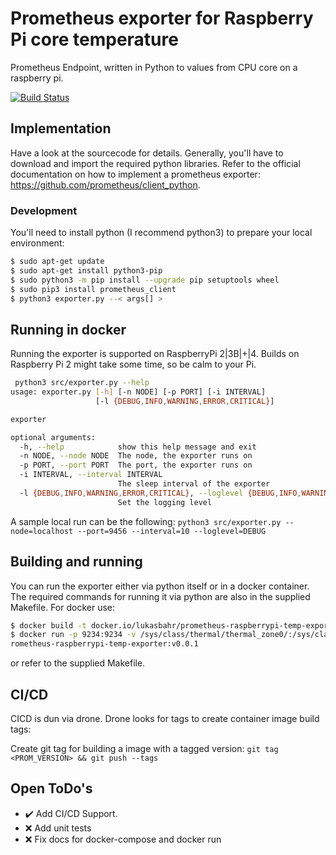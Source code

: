 # Prometheus exporter for Raspberry Pi core temperature

Prometheus Endpoint, written in Python to values from CPU core on a raspberry pi.

[![Build Status](https://ci.devopoly.de/api/badges/lukibahr/prometheus-raspberrypi-temp-exporter/status.svg)](https://ci.devopoly.de/lukibahr/prometheus-raspberrypi-temp-exporter)

## Implementation

Have a look at the sourcecode for details. Generally, you'll have to download and import the required python libraries.
Refer to the official documentation on how to implement a prometheus exporter: https://github.com/prometheus/client_python.

### Development

You'll need to install python (I recommend python3) to prepare your local environment: 

```bash
$ sudo apt-get update
$ sudo apt-get install python3-pip
$ sudo python3 -m pip install --upgrade pip setuptools wheel
$ sudo pip3 install prometheus_client
$ python3 exporter.py --< args[] >
```

## Running in docker

Running the exporter is supported on RaspberryPi 2|3B|+|4. Builds on Raspberry Pi 2 might take some time, so be calm to your Pi.

```bash
 python3 src/exporter.py --help
usage: exporter.py [-h] [-n NODE] [-p PORT] [-i INTERVAL]
                   [-l {DEBUG,INFO,WARNING,ERROR,CRITICAL}]

exporter

optional arguments:
  -h, --help            show this help message and exit
  -n NODE, --node NODE  The node, the exporter runs on
  -p PORT, --port PORT  The port, the exporter runs on
  -i INTERVAL, --interval INTERVAL
                        The sleep interval of the exporter
  -l {DEBUG,INFO,WARNING,ERROR,CRITICAL}, --loglevel {DEBUG,INFO,WARNING,ERROR,CRITICAL}
                        Set the logging level
```

A sample local run can be the following: `python3 src/exporter.py --node=localhost --port=9456 --interval=10 --loglevel=DEBUG`

## Building and running

You can run the exporter either via python itself or in a docker container. The required commands for running it via python are 
also in the supplied Makefile. For docker use:

```bash
$ docker build -t docker.io/lukasbahr/prometheus-raspberrypi-temp-exporter:<VERSION> -f Dockerfile .
$ docker run -p 9234:9234 -v /sys/class/thermal/thermal_zone0/:/sys/class/thermal/thermal_zone0/:ro docker.io/lukasbahr/p
rometheus-raspberrypi-temp-exporter:v0.0.1
```

or refer to the supplied Makefile.

## CI/CD

CICD is dun via drone. Drone looks for tags to create container image build tags:

Create git tag for building a image with a tagged version: `git tag <PROM_VERSION> && git push --tags`


## Open ToDo's

- :heavy_check_mark: Add CI/CD Support.
- :x: Add unit tests
- :x: Fix docs for docker-compose and docker run
